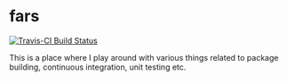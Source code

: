 # fars

[![Travis-CI Build Status](https://travis-ci.org/DragosMG/fars.svg?branch=master)](https://travis-ci.org/DragosMG/fars)

This is a place where I play around with various things related to package building, continuous integration, unit testing etc. 
